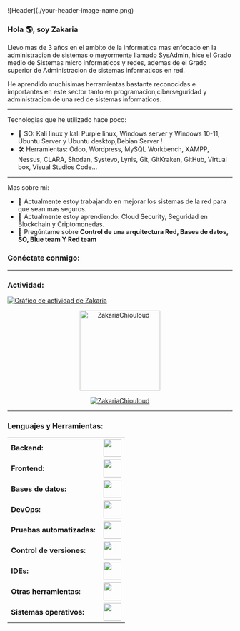 <link rel="stylesheet" type='text/css' href="https://cdn.jsdelivr.net/gh/devicons/devicon@latest/devicon.min.css" />
![Header](./your-header-image-name.png)

### Hola 🌎, soy Zakaria

Llevo mas de 3 años en el ambito de la informatica mas enfocado en la administracion de sistemas o meyormente llamado SysAdmin, hice el Grado medio de Sistemas micro informaticos y redes, ademas de el Grado superior de Administracion de sistemas informaticos en red.

He aprendido muchisimas herramientas bastante reconocidas e importantes en este sector tanto en programacion,ciberseguridad y administracion de una red de sistemas informaticos.

------

Tecnologias que he utilizado hace poco:

  - 🐉 SO: Kali linux y kali Purple linux, Windows server y Windows 10-11, Ubuntu Server y Ubuntu desktop,Debian Server ! 
  - 🛠️ Herramientas: Odoo, Wordpress, MySQL Workbench, XAMPP, Nessus, CLARA, Shodan, Systevo, Lynis, Git, GitKraken, GitHub, Virtual box, Visual Studios Code...

------
Mas sobre mi:

  - 🔭 Actualmente estoy trabajando en mejorar los sistemas de la red para que sean mas seguros.
  - 🌱 Actualmente estoy aprendiendo: Cloud Security, Seguridad en Blockchain y Criptomonedas.
  - 💬 Pregúntame sobre **Control de una arquitectura Red, Bases de datos, SO, Blue team Y Red team**
    
<h3 align="left">Conéctate conmigo:</h3>
<p align="left">
<a href="https://twitter.com/ZakariaChiouloud" target="blank"><i align="center" class="devicon-twitter-original" alt="Zakaria_Chiouloud" height="40" width="60" ></i>
</a>
<a href="https://www.linkedin.com/in/zakaria-chiouloud/" target="blank"><i align="center" class="devicon-linkedin-plain colored" alt="Zakaria_Chiouloud" height="40" width="60" ></i>
</a>
</p>



------
<h3 align="left">Actividad:</h3>

[![Gráfico de actividad de Zakaria](https://github-readme-activity-graph.vercel.app/graph?username=BlinkWink1&bg_color=100f0f&color=4c5e9e&line=4c569e&point=403e41&area=true&hide_border=true)](https://github.com/zakariachiouloud)

<div align="center">
  <a href="https://github.com/BlinkWink1">
    <img height="180em" src="https://github-readme-stats.vercel.app/api?username=BlinkWink1&show_icons=true&locale=es&layout=compact&theme=tokyonight" alt="ZakariaChiouloud"/>
  </a>
</div>
<p align="center">
  <a href="https://github.com/BlinkWink1">
    <img src="https://github-readme-streak-stats.herokuapp.com/?user=BlinkWink1&&theme=tokyonight" alt="ZakariaChiouloud" />
  </a>
</p>

------
<h3 align="left">Lenguajes y Herramientas:</h3>
<table>
    <tr>
        <td style="font-weight: bold; padding-right: 10px; vertical-align: center; border: none;">Backend:</td>
        <td><img height="40" src="https://skillicons.dev/icons?i=php,python,nodejs,Cpp,"/></td>
    </tr>
    <tr>
        <td style="font-weight: bold; padding-right: 10px; vertical-align: center;">Frontend:</td>
        <td><img height="40" src="https://skillicons.dev/icons?i=react,bootstrap,html,css,js"/></td>
    </tr>
    <tr>
        <td style="font-weight: bold; padding-right: 10px; vertical-align: center; border: none;">Bases de datos:</td>
        <td><img height="40" src="https://skillicons.dev/icons?i=mysql,postgresql"/></td>
    </tr>
    <tr>
        <td style="font-weight: bold; padding-right: 10px; vertical-align: center; border: none;">DevOps:</td>
        <td><img height="40" src="https://skillicons.dev/icons?i=docker,jenkins"/></td>
    </tr>
    <tr>
        <td style="font-weight: bold; padding-right: 10px; vertical-align: center; border: none;">Pruebas automatizadas:</td>
        <td><img height="40" src="https://skillicons.dev/icons?i=selenium,jest,pytest,phpunit"/></td>
    </tr>
    <tr>
        <td style="font-weight: bold; padding-right: 10px; vertical-align: center; border: none;">Control de versiones:</td>
        <td><img height="40" src="https://skillicons.dev/icons?i=git,github"/></td>
    </tr>
    <tr>
        <td style="font-weight: bold; padding-right: 10px; vertical-align: center; border: none;">IDEs:</td>
        <td><img height="40" src="https://skillicons.dev/icons?i=vscode,visualstudio,sublime"/></td>
    </tr>
    <tr>
        <td style="font-weight: bold; padding-right: 10px; vertical-align: center; border: none;">Otras herramientas:</td>
        <td><img height="40" src="https://skillicons.dev/icons?i=rabbitmq,grafana,bash,powershell,wordpress,notion,npm,obsidian,gmail,discord,"/></td>
    </tr>
    <tr>
        <td style="font-weight: bold; padding-right: 10px; vertical-align: center; border: none;">Sistemas operativos:</td>
        <td><img height="40" src="https://skillicons.dev/icons?i=windows,ubuntu,debian,kali"/></td>
    </tr>
</table>
